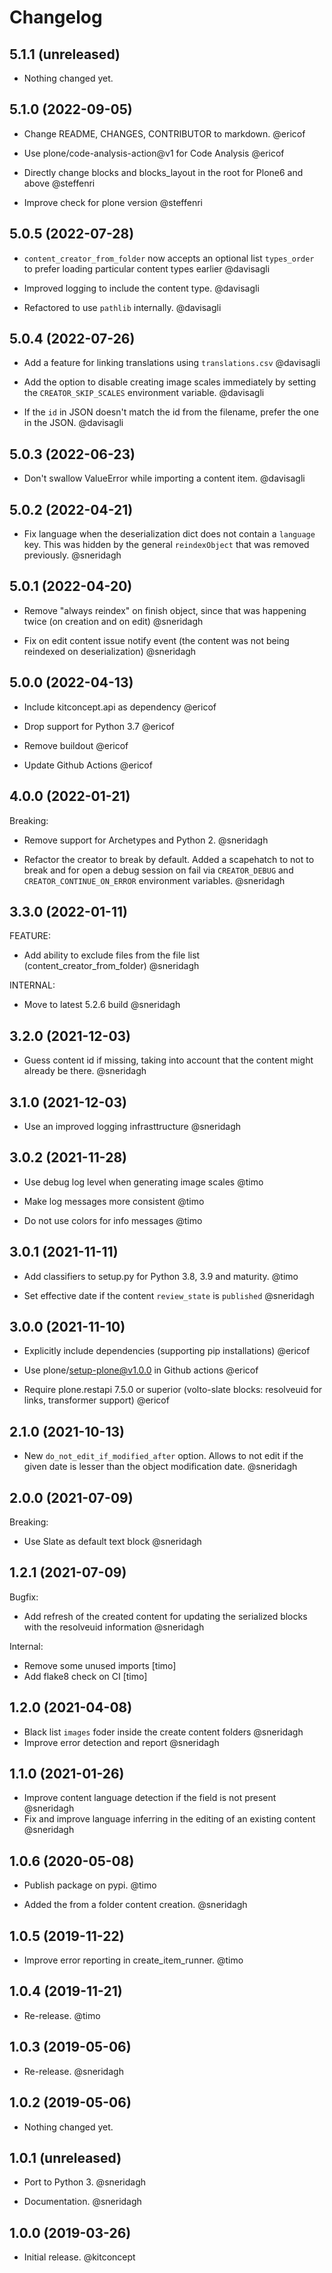 Changelog
=========

5.1.1 (unreleased)
------------------

- Nothing changed yet.


5.1.0 (2022-09-05)
------------------

- Change README, CHANGES, CONTRIBUTOR to markdown. @ericof

- Use plone/code-analysis-action@v1 for Code Analysis @ericof

- Directly change blocks and blocks_layout in the root for Plone6 and above @steffenri
- Improve check for plone version @steffenri


5.0.5 (2022-07-28)
------------------

- `content_creator_from_folder` now accepts an optional list `types_order`
  to prefer loading particular content types earlier @davisagli

- Improved logging to include the content type. @davisagli

- Refactored to use `pathlib` internally. @davisagli

5.0.4 (2022-07-26)
------------------

- Add a feature for linking translations using `translations.csv` @davisagli

- Add the option to disable creating image scales immediately
  by setting the `CREATOR_SKIP_SCALES` environment variable. @davisagli

- If the `id` in JSON doesn't match the id from the filename,
  prefer the one in the JSON. @davisagli


5.0.3 (2022-06-23)
------------------

- Don't swallow ValueError while importing a content item. @davisagli


5.0.2 (2022-04-21)
------------------

- Fix language when the deserialization dict does not contain a `language` key.
  This was hidden by the general `reindexObject` that was removed previously. @sneridagh


5.0.1 (2022-04-20)
------------------

- Remove "always reindex" on finish object, since that was happening twice (on creation and on edit) @sneridagh

- Fix on edit content issue notify event (the content was not being reindexed on deserialization) @sneridagh


5.0.0 (2022-04-13)
------------------

- Include kitconcept.api as dependency @ericof

- Drop support for Python 3.7 @ericof

- Remove buildout @ericof

- Update Github Actions @ericof

4.0.0 (2022-01-21)
------------------

Breaking:

- Remove support for Archetypes and Python 2. @sneridagh

- Refactor the creator to break by default. Added a scapehatch to not to break and for
  open a debug session on fail via `CREATOR_DEBUG` and `CREATOR_CONTINUE_ON_ERROR`
  environment variables. @sneridagh

3.3.0 (2022-01-11)
------------------

FEATURE:

- Add ability to exclude files from the file list (content_creator_from_folder) @sneridagh

INTERNAL:

- Move to latest 5.2.6 build @sneridagh


3.2.0 (2021-12-03)
------------------

- Guess content id if missing, taking into account that the content might already be there. @sneridagh


3.1.0 (2021-12-03)
------------------

- Use an improved logging infrasttructure @sneridagh

3.0.2 (2021-11-28)
------------------

- Use debug log level when generating image scales @timo

- Make log messages more consistent @timo

- Do not use colors for info messages @timo


3.0.1 (2021-11-11)
------------------

- Add classifiers to setup.py for Python 3.8, 3.9 and maturity. @timo

- Set effective date if the content `review_state` is `published` @sneridagh

3.0.0 (2021-11-10)
------------------


- Explicitly include dependencies (supporting pip installations) @ericof

- Use plone/setup-plone@v1.0.0 in Github actions @ericof

- Require plone.restapi 7.5.0 or superior (volto-slate blocks: resolveuid for links, transformer support) @ericof


2.1.0 (2021-10-13)
------------------

- New `do_not_edit_if_modified_after` option. Allows to not edit if the given date is lesser than the object modification date. @sneridagh

2.0.0 (2021-07-09)
------------------

Breaking:

- Use Slate as default text block @sneridagh


1.2.1 (2021-07-09)
------------------

Bugfix:

- Add refresh of the created content for updating the serialized blocks with the
  resolveuid information @sneridagh

Internal:

- Remove some unused imports [timo]
- Add flake8 check on CI [timo]


1.2.0 (2021-04-08)
------------------

- Black list `images` foder inside the create content folders @sneridagh
- Improve error detection and report @sneridagh

1.1.0 (2021-01-26)
------------------

- Improve content language detection if the field is not present @sneridagh
- Fix and improve language inferring in the editing of an existing content @sneridagh

1.0.6 (2020-05-08)
------------------

- Publish package on pypi. @timo

- Added the from a folder content creation. @sneridagh


1.0.5 (2019-11-22)
------------------

- Improve error reporting in create_item_runner. @timo


1.0.4 (2019-11-21)
------------------

- Re-release. @timo


1.0.3 (2019-05-06)
------------------

- Re-release. @sneridagh


1.0.2 (2019-05-06)
------------------

- Nothing changed yet.


1.0.1 (unreleased)
------------------

- Port to Python 3. @sneridagh

- Documentation. @sneridagh


1.0.0 (2019-03-26)
------------------

- Initial release. @kitconcept
